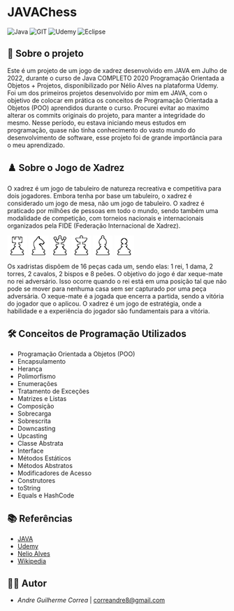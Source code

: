 # JAVAChess

![Java](https://img.shields.io/badge/java-000.svg?style=for-the-badge&logo=openjdk&logoColor=white) 
![GIT](https://img.shields.io/badge/git-000.svg?style=for-the-badge&logo=git&logoColor=white)
![Udemy](https://img.shields.io/badge/udemy-000.svg?style=for-the-badge&logo=udemy&logoColor=white)
![Eclipse](https://img.shields.io/badge/eclipse-000.svg?style=for-the-badge&logo=eclipse&logoColor=white)

## 📌 Sobre o projeto

Este é um projeto de um jogo de xadrez desenvolvido em JAVA em Julho de 2022, durante o curso de Java COMPLETO 2020 Programação Orientada a Objetos + Projetos, disponibilizado por Nélio Alves na plataforma Udemy. Foi um dos primeiros projetos desenvolvido por mim em JAVA, com o objetivo de colocar em prática os conceitos de Programação Orientada a Objetos (POO) aprendidos durante o curso. Procurei evitar ao maximo alterar os commits originais do projeto, para manter a integridade do mesmo. Nesse período, eu estava iniciando meus estudos em programação, quase não tinha conhecimento do vasto mundo do desenvolvimento de software, esse projeto foi de grande importância para o meu aprendizado.

## ♟️ Sobre o Jogo de Xadrez

O xadrez é um jogo de tabuleiro de natureza recreativa e competitiva para dois jogadores. Embora tenha por base um tabuleiro, o xadrez é considerado um jogo de mesa, não um jogo de tabuleiro. O xadrez é praticado por milhões de pessoas em todo o mundo, sendo também uma modalidade de competição, com torneios nacionais e internacionais organizados pela FIDE (Federação Internacional de Xadrez).

<img src="img/tb.png" alt="Torre" width="45"/>
<img src="img/cb.png" alt="Cavalo" width="45"/>
<img src="img/qb.png" alt="Rainha" width="45"/>
<img src="img/kb.png" alt="Rei" width="45"/>
<img src="img/bb.png" alt="Bispo" width="45"/>
<img src="img/pb.png" alt="Peão" width="45"/>


Os xadristas dispõem de 16 peças cada um, sendo elas: 1 rei, 1 dama, 2 torres, 2 cavalos, 2 bispos e 8 peões. O objetivo do jogo é dar xeque-mate no rei adversário. Isso ocorre quando o rei está em uma posição tal que não pode se mover para nenhuma casa sem ser capturado por uma peça adversária. O xeque-mate é a jogada que encerra a partida, sendo a vitória do jogador que o aplicou. O xadrez é um jogo de estratégia, onde a habilidade e a experiência do jogador são fundamentais para a vitória.

## 🛠️ Conceitos de Programação Utilizados

- Programação Orientada a Objetos (POO)
- Encapsulamento
- Herança
- Polimorfismo
- Enumerações
- Tratamento de Exceções
- Matrizes e Listas
- Composição
- Sobrecarga
- Sobrescrita
- Downcasting
- Upcasting
- Classe Abstrata
- Interface
- Métodos Estáticos
- Métodos Abstratos
- Modificadores de Acesso
- Construtores
- toString
- Equals e HashCode


## 📚 Referências

- [JAVA](https://www.w3schools.com/java/java_ref_reference.asp)
- [Udemy](https://www.udemy.com/course/java-curso-completo/)
- [Nelio Alves](https://www.udemy.com/user/nelio-alves/)
- [Wikipedia](https://pt.wikipedia.org/wiki/Xadrez)

## 👩‍💻 Autor

- *Andre Guilherme Correa* | [correandre8@gmail.com](mailto:correandre8@gmail.com)